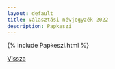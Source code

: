```yaml
---
layout: default
title: Választási névjegyzék 2022
description: Papkeszi
---
```


{% include Papkeszi.html %}

[Vissza](./)